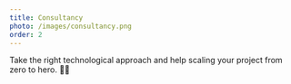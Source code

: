 ```yaml
---
title: Consultancy
photo: /images/consultancy.png
order: 2
---
```

Take the right technological approach and help scaling your project from zero to hero. 👨‍🏫